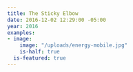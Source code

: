 ```yaml
---
title: The Sticky Elbow
date: 2016-12-02 12:29:00 -05:00
year: 2016
examples:
- image:
    image: "/uploads/energy-mobile.jpg"
    is-half: true
  is-featured: true
---
```



